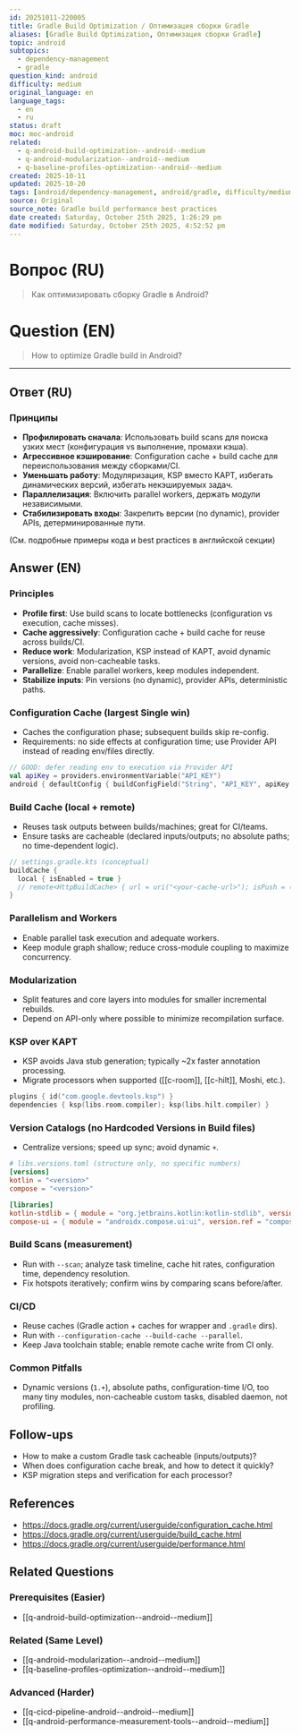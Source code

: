 ```yaml
---
id: 20251011-220005
title: Gradle Build Optimization / Оптимизация сборки Gradle
aliases: [Gradle Build Optimization, Оптимизация сборки Gradle]
topic: android
subtopics:
  - dependency-management
  - gradle
question_kind: android
difficulty: medium
original_language: en
language_tags:
  - en
  - ru
status: draft
moc: moc-android
related:
  - q-android-build-optimization--android--medium
  - q-android-modularization--android--medium
  - q-baseline-profiles-optimization--android--medium
created: 2025-10-11
updated: 2025-10-20
tags: [android/dependency-management, android/gradle, difficulty/medium]
source: Original
source_note: Gradle build performance best practices
date created: Saturday, October 25th 2025, 1:26:29 pm
date modified: Saturday, October 25th 2025, 4:52:52 pm
---
```


# Вопрос (RU)
> Как оптимизировать сборку Gradle в Android?

# Question (EN)
> How to optimize Gradle build in Android?

---

## Ответ (RU)

### Принципы
- **Профилировать сначала**: Использовать build scans для поиска узких мест (конфигурация vs выполнение, промахи кэша).
- **Агрессивное кэширование**: Configuration cache + build cache для переиспользования между сборками/CI.
- **Уменьшать работу**: Модуляризация, KSP вместо KAPT, избегать динамических версий, избегать некэшируемых задач.
- **Параллелизация**: Включить parallel workers, держать модули независимыми.
- **Стабилизировать входы**: Закрепить версии (no dynamic), provider APIs, детерминированные пути.

(См. подробные примеры кода и best practices в английской секции)

## Answer (EN)

### Principles
- **Profile first**: Use build scans to locate bottlenecks (configuration vs execution, cache misses).
- **Cache aggressively**: Configuration cache + build cache for reuse across builds/CI.
- **Reduce work**: Modularization, KSP instead of KAPT, avoid dynamic versions, avoid non-cacheable tasks.
- **Parallelize**: Enable parallel workers, keep modules independent.
- **Stabilize inputs**: Pin versions (no dynamic), provider APIs, deterministic paths.

### Configuration Cache (largest Single win)
- Caches the configuration phase; subsequent builds skip re-config.
- Requirements: no side effects at configuration time; use Provider API instead of reading env/files directly.
```kotlin
// GOOD: defer reading env to execution via Provider API
val apiKey = providers.environmentVariable("API_KEY")
android { defaultConfig { buildConfigField("String", "API_KEY", apiKey.map { "\"$it\"" }) } }
```

### Build Cache (local + remote)
- Reuses task outputs between builds/machines; great for CI/teams.
- Ensure tasks are cacheable (declared inputs/outputs; no absolute paths; no time-dependent logic).
```kotlin
// settings.gradle.kts (conceptual)
buildCache {
  local { isEnabled = true }
  // remote<HttpBuildCache> { url = uri("<your-cache-url>"); isPush = (System.getenv("CI") == "true") }
}
```

### Parallelism and Workers
- Enable parallel task execution and adequate workers.
- Keep module graph shallow; reduce cross-module coupling to maximize concurrency.

### Modularization
- Split features and core layers into modules for smaller incremental rebuilds.
- Depend on API-only where possible to minimize recompilation surface.

### KSP over KAPT
- KSP avoids Java stub generation; typically ~2x faster annotation processing.
- Migrate processors when supported ([[c-room]], [[c-hilt]], Moshi, etc.).
```kotlin
plugins { id("com.google.devtools.ksp") }
dependencies { ksp(libs.room.compiler); ksp(libs.hilt.compiler) }
```

### Version Catalogs (no Hardcoded Versions in Build files)
- Centralize versions; speed up sync; avoid dynamic `+`.
```toml
# libs.versions.toml (structure only, no specific numbers)
[versions]
kotlin = "<version>"
compose = "<version>"

[libraries]
kotlin-stdlib = { module = "org.jetbrains.kotlin:kotlin-stdlib", version.ref = "kotlin" }
compose-ui = { module = "androidx.compose.ui:ui", version.ref = "compose" }
```

### Build Scans (measurement)
- Run with `--scan`; analyze task timeline, cache hit rates, configuration time, dependency resolution.
- Fix hotspots iteratively; confirm wins by comparing scans before/after.

### CI/CD
- Reuse caches (Gradle action + caches for wrapper and `.gradle` dirs).
- Run with `--configuration-cache --build-cache --parallel`.
- Keep Java toolchain stable; enable remote cache write from CI only.

### Common Pitfalls
- Dynamic versions (`1.+`), absolute paths, configuration-time I/O, too many tiny modules, non-cacheable custom tasks, disabled daemon, not profiling.

## Follow-ups
- How to make a custom Gradle task cacheable (inputs/outputs)?
- When does configuration cache break, and how to detect it quickly?
- KSP migration steps and verification for each processor?

## References
- https://docs.gradle.org/current/userguide/configuration_cache.html
- https://docs.gradle.org/current/userguide/build_cache.html
- https://docs.gradle.org/current/userguide/performance.html

## Related Questions

### Prerequisites (Easier)
- [[q-android-build-optimization--android--medium]]

### Related (Same Level)
- [[q-android-modularization--android--medium]]
- [[q-baseline-profiles-optimization--android--medium]]

### Advanced (Harder)
- [[q-cicd-pipeline-android--android--medium]]
- [[q-android-performance-measurement-tools--android--medium]]

